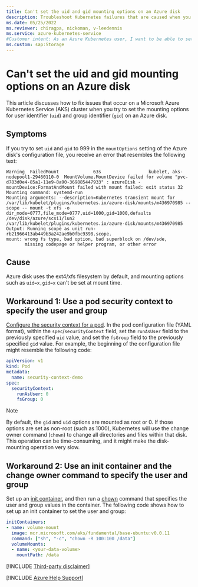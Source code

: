 ```yaml
---
title: Can't set the uid and gid mounting options on an Azure disk
description: Troubleshoot Kubernetes failures that are caused when you try to set the uid and GID mounting options on an Azure disk.
ms.date: 05/25/2022
ms.reviewer: chiragpa, nickoman, v-leedennis
ms.service: azure-kubernetes-service
#Customer intent: As an Azure Kubernetes user, I want to be able to set the uid and gid mounting options on an Azure disk so that I can successfully use my Azure Kubernetes Service (AKS) cluster.
ms.custom: sap:Storage
---
```

# Can't set the uid and gid mounting options on an Azure disk

This article discusses how to fix issues that occur on a Microsoft Azure Kubernetes Service (AKS) cluster when you try to set the mounting options for user identifier (`uid`) and group identifier (`gid`) on an Azure disk.

## Symptoms

If you try to set `uid` and `gid` to 999 in the `mountOptions` setting of the Azure disk's configuration file, you receive an error that resembles the following text:

```output
Warning  FailedMount             63s                  kubelet, aks-nodepool1-29460110-0  MountVolume.MountDevice failed for volume "pvc-d783d0e4-85a1-11e9-8a90-369885447933" : azureDisk - mountDevice:FormatAndMount failed with mount failed: exit status 32
Mounting command: systemd-run
Mounting arguments: --description=Kubernetes transient mount for /var/lib/kubelet/plugins/kubernetes.io/azure-disk/mounts/m436970985 --scope -- mount -t xfs -o dir_mode=0777,file_mode=0777,uid=1000,gid=1000,defaults /dev/disk/azure/scsi1/lun2 /var/lib/kubelet/plugins/kubernetes.io/azure-disk/mounts/m436970985
Output: Running scope as unit run-rb21966413ab449b3a242ae9b0fbc9398.scope.
mount: wrong fs type, bad option, bad superblock on /dev/sde,
       missing codepage or helper program, or other error
```

## Cause

Azure disk uses the ext4/xfs filesystem by default, and mounting options such as `uid=x,gid=x` can't be set at mount time.

## Workaround 1: Use a pod security context to specify the user and group

[Configure the security context for a pod](https://kubernetes.io/docs/tasks/configure-pod-container/security-context/). In the pod configuration file (YAML format), within the `spec`/`securityContext` field, set the `runAsUser` field to the previously specified `uid` value, and set the `fsGroup` field to the previously specified `gid` value. For example, the beginning of the configuration file might resemble the following code:

```yaml
apiVersion: v1
kind: Pod
metadata:
  name: security-context-demo
spec:
  securityContext:
    runAsUser: 0
    fsGroup: 0
```

> [!NOTE]
> By default, the `gid` and `uid` options are mounted as root or 0. If those options are set as non-root (such as 1000), Kubernetes will use the change owner command (`chown`) to change all directories and files within that disk. This operation can be time-consuming, and it might make the disk-mounting operation very slow.

## Workaround 2: Use an init container and the change owner command to specify the user and group

Set up an [init container](https://kubernetes.io/docs/concepts/workloads/pods/init-containers/), and then run a [chown](https://pubs.opengroup.org/onlinepubs/9699919799/utilities/chown.html) command that specifies the user and group values in the container. The following code shows how to set up an init container to set the user and group:

```yaml
initContainers:
- name: volume-mount
  image: mcr.microsoft.com/aks/fundamental/base-ubuntu:v0.0.11
  command: ["sh", "-c", "chown -R 100:100 /data"]
  volumeMounts:
  - name: <your-data-volume>
    mountPath: /data
```

[!INCLUDE [Third-party disclaimer](../../../includes/third-party-disclaimer.md)]

[!INCLUDE [Azure Help Support](../../../includes/azure-help-support.md)]
